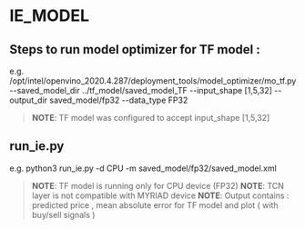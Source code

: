 # IE_MODEL

## Steps to run model optimizer for TF model :
e.g.
/opt/intel/openvino_2020.4.287/deployment_tools/model_optimizer/mo_tf.py --saved_model_dir ../tf_model/saved_model_TF --input_shape [1,5,32] --output_dir saved_model/fp32 --data_type FP32

> **NOTE**: TF model was configured to accept input_shape [1,5,32] 

## run_ie.py
e.g.
python3 run_ie.py -d CPU -m saved_model/fp32/saved_model.xml

> **NOTE**: TF model is running only for CPU device (FP32)
> **NOTE**: TCN layer is not compatible with MYRIAD device 
> **NOTE**: Output contains : predicted price , mean absolute error for TF model and plot ( with buy/sell signals )
